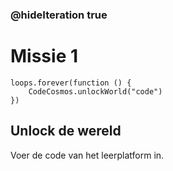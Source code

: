 ### @hideIteration true
# Missie 1

```template
loops.forever(function () {
    CodeCosmos.unlockWorld("code")
})
```
## Unlock de wereld

Voer de code van het leerplatform in.

